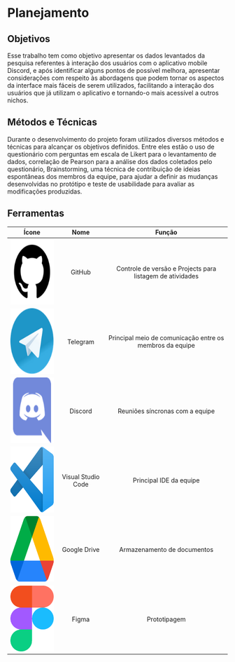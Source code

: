 # Planejamento

## Objetivos

Esse trabalho tem como objetivo apresentar os dados levantados da pesquisa referentes à interação dos usuários com o aplicativo mobile Discord,  e após identificar alguns pontos de possível melhora, apresentar considerações com respeito às abordagens que podem tornar os aspectos da interface mais fáceis de serem utilizados, facilitando a interação dos usuários que já utilizam o aplicativo e tornando-o mais acessível a outros nichos. 

## Métodos e Técnicas

Durante o desenvolvimento do projeto foram utilizados diversos métodos e técnicas para alcançar os objetivos definidos. Entre eles estão o uso de questionário com perguntas em escala de Likert para o levantamento de dados, correlação de Pearson para a análise dos dados coletados pelo questionário, Brainstorming, uma técnica de contribuição de ideias espontâneas dos membros da equipe, para ajudar a definir as mudanças desenvolvidas no protótipo e teste de usabilidade para avaliar as modificações produzidas.

## Ferramentas

| Ícone | Nome | Função | 
|:--:|:--:|:--:| 
| <img width="150" height="150" src="https://raw.githubusercontent.com/HB-fga/IHC-2020.2-Discord/main/docs/assets/icons/github.png"> | GitHub | Controle de versão e Projects para listagem de atividades | 
| <img width="150" height="150" src="https://raw.githubusercontent.com/HB-fga/IHC-2020.2-Discord/main/docs/assets/icons/telegram.png"> | Telegram | Principal meio de comunicação entre os membros da equipe | 
| <img width="150" height="150" src="https://raw.githubusercontent.com/HB-fga/IHC-2020.2-Discord/main/docs/assets/icons/discord.png"> | Discord | Reuniões síncronas com a equipe | 
| <img width="150" height="150" src="https://raw.githubusercontent.com/HB-fga/IHC-2020.2-Discord/main/docs/assets/icons/VSCode.png"> | Visual Studio Code | Principal IDE da equipe | 
| <img width="150" height="150" src="https://raw.githubusercontent.com/HB-fga/IHC-2020.2-Discord/main/docs/assets/icons/drive.png"> | Google Drive | Armazenamento de documentos | 
| <img width="150" height="150" src="https://raw.githubusercontent.com/HB-fga/IHC-2020.2-Discord/main/docs/assets/icons/figma.png"> | Figma | Prototipagem | 